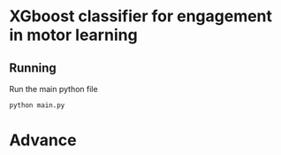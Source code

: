# XGboost classifier for engagement in motor learning






## Running


Run the main python file
```
python main.py
```


# Advance

